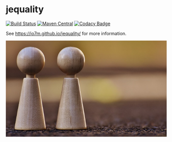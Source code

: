 jequality
=========

[![Build Status](https://travis-ci.org/io7m/jequality.svg?branch=master)](https://travis-ci.org/io7m/jequality)
[![Maven Central](https://maven-badges.herokuapp.com/maven-central/com.io7m.jequality/io7m-jequality/badge.png)](https://maven-badges.herokuapp.com/maven-central/com.io7m.jequality/io7m-jequality)
[![Codacy Badge](https://api.codacy.com/project/badge/Grade/0986dbfb63924ddcbfa19fcc35986e81)](https://www.codacy.com/app/github_79/jequality?utm_source=github.com&amp;utm_medium=referral&amp;utm_content=io7m/jequality&amp;utm_campaign=Badge_Grade)

See https://io7m.github.io/jequality/ for more information.

![jequality](./src/site/resources/jequality.jpg?raw=true)

